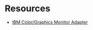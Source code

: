 # Resources

- [IBM Color/Graphics Monitor Adapter](http://minuszerodegrees.net/oa/OA%20-%20IBM%20Color%20Graphics%20Monitor%20Adapter%20(CGA).pdf)